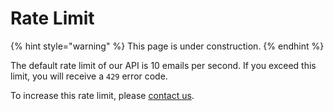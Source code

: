 # Rate Limit

{% hint style="warning" %}
This page is under construction.
{% endhint %}

The default rate limit of our API is 10 emails per second. If you exceed this limit, you will receive a `429` error code.

To increase this rate limit, please [contact us](https://go.gov.sg/postman-contact-us).
